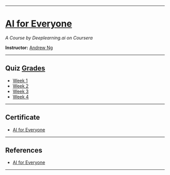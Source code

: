 ------------------------------------------------------------------------------------------

# [AI for Everyone](https://www.coursera.org/learn/ai-for-everyone/home/welcome)
*A Course by Deeplearning.ai on Coursera*

**Instructor:** [Andrew Ng](https://www.coursera.org/instructor/andrewng) 

---------------------------------------------------------------------------------------------

## Quiz [Grades](https://github.com/samyaksand/AI-For-Everyone-Coursera/tree/master/Quizzes)
* [Week 1](https://github.com/samyaksand/AI-For-Everyone-Coursera/blob/master/Quizzes/Week%201%20Quiz.JPG)
* [Week 2](https://github.com/samyaksand/AI-For-Everyone-Coursera/blob/master/Quizzes/Week%202%20Quiz.JPG)
* [Week 3](https://github.com/samyaksand/AI-For-Everyone-Coursera/blob/master/Quizzes/Week%203%20Quiz.JPG)
* [Week 4](https://github.com/samyaksand/AI-For-Everyone-Coursera/blob/master/Quizzes/Week%204%20Quiz.JPG)

----------------------------------------------------------------------------------------------

## Certificate

- [AI for Everyone](https://www.coursera.org/account/accomplishments/verify/6SJD5P5F6GH3)

----------------------------------------------------------------------------------------------

## References

- [AI for Everyone](https://www.coursera.org/learn/ai-for-everyone/home/welcome)

-----------------------------------------------------------------------------------------------
